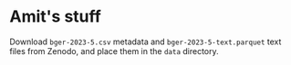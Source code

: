 # Amit's stuff

Download `bger-2023-5.csv` metadata and `bger-2023-5-text.parquet` 
text files from Zenodo, and place them in the `data` directory.
